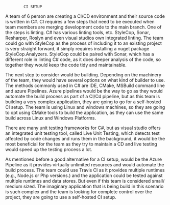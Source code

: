 			CI SETUP

A team of 6 person are creating a CI/CD environment and their source code is written in C#. 
CI requires a few steps that need to be executed when team members are merging development code to the main branch. One of the steps is linting. 
C# has various linting tools, etc. StyleCop, Sonar, Resharper, Roslyn and even visual studios own integrated linting. 
The team could go with StyleCop as the process of including it to an existing project is very straight forward, it simply requires installing a nuget package StyleCop.Analyzers. 
StyleCop could be paired with Sonar, which has a different role in linting C# code, as it does deeper analysis of the code, so together they would keep the code tidy and maintainable.

The next step to consider would be building. Depending on the machinery of the team, they would have several options on what kind of builder to use. 
The methods commonly used in C# are IDE, CMake, MSBuild command line and azure Pipelines. 
Azure pipelines would be the way to go as they would automate the build process as part of a CI/Cd pipeline, but as this team is building a very complex application, 
they are going to go for a self-hosted CI setup. The team is using Linux and windows machines, so they are going to opt using CMake tools to build the application, 
as they can use the same build across Linux and Windows Platforms.

There are many unit testing frameworks for C#, but as visual studio offers an integrated unit testing tool, called Live Unit Testing, 
which detects test affected by code changes and runs them in the background, it would be the most beneficial for the team 
as they try to maintain a CD and live testing would speed up the testing process a lot.

As mentioned before a good alternative for a CI setup, would be the Azure Pipeline 
as it provides virtually unlimited resources and would automate the build process. The team could use Travis CI as it provides multiple runtimes (e.g., Node.js or Php versions.) 
and the application could be tested against multiple runtimes and data stores. But even if this team is considered small/ medium sized. 
The imaginary application that is being build in this scenario is such complex and the team is looking for complete control over the project, 
they are going to use a self-hosted CI setup.
 
